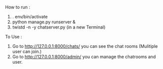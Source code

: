 How to run : 
1. . env/bin/activate
2. python manage.py runserver &
7. twistd -n -y chatserver.py (in a new Terminal)

To Use :
1. Go to http://127.0.0.1:8000/chats/ you can see the chat rooms (Mulitiple user can join.)
2. Go to http://127.0.0.1:8000/admin/ you can manage the chatrooms and user. 

